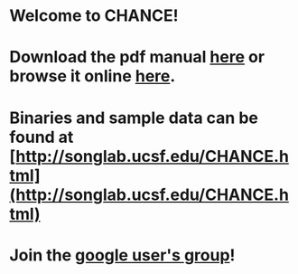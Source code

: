 Welcome to CHANCE!
=================

Download the pdf manual [here](/songlab/chance/raw/master/CHANCE-Manual.pdf) or browse it online [here](/songlab/chance/wiki/CHANCE-Manual).
========
Binaries and sample data can be found at [http://songlab.ucsf.edu/CHANCE.html](http://songlab.ucsf.edu/CHANCE.html)
=========
Join the [google user's group](https://groups.google.com/forum/#!forum/chance-users-group)!
=========